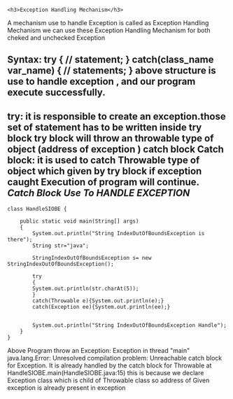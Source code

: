                                                                     <h3>Exception Handling Mechanism</h3>
                                                                    
A mechanism use to handle Exception is called as Exception Handling Mechanism
we can use these Exception Handling Mechanism for both cheked and unchecked Exception

Syntax: 
    try
    {
    // statement;
    }
    catch(class_name var_name)
    {
    // statements;
    }
  above structure is use to handle exception , and our program execute successfully.
-----------------------------------------------------------------------------------------------------

try:
    it is responsible to create an exception.those set of statement has to be written inside try block
    try block will throw an throwable type of object (address of exception ) catch block
Catch block:
    it is used to catch Throwable type of object which given by try block
    if exception caught Execution of program will continue.
                        *Catch Block Use To HANDLE EXCEPTION*
-----------------------------------------------------------------------------------------------------
  
    class HandleSIOBE {
        
        public static void main(String[] args)
        {
            System.out.println("String IndexOutOfBoundsException is there");
            String str="java";
        
            StringIndexOutOfBoundsException s= new StringIndexOutOfBoundsException();
            
            try
            {
            System.out.println(str.charAt(5));
            }
            catch(Throwable e){System.out.println(e);}
            catch(Exception ee){System.out.println(ee);}
        
            
            System.out.println("String IndexOutOfBoundsException Handle");
        }
    }
Above Program throw an Exception:
Exception in thread "main" java.lang.Error: Unresolved compilation problem:
        Unreachable catch block for Exception. It is already handled by the catch block for Throwable
        at HandleSIOBE.main(HandleSIOBE.java:15)
this is because we declare Exception class which is child of Throwable class so address of Given exception is already present in exception 
                        
